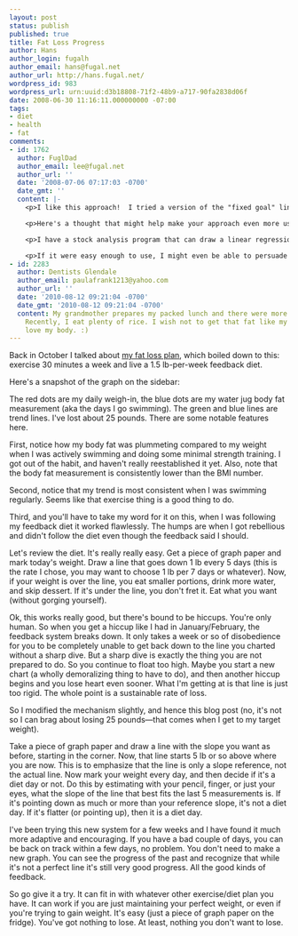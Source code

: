 ```yaml
---
layout: post
status: publish
published: true
title: Fat Loss Progress
author: Hans
author_login: fugalh
author_email: hans@fugal.net
author_url: http://hans.fugal.net/
wordpress_id: 983
wordpress_url: urn:uuid:d3b18808-71f2-48b9-a717-90fa2838d06f
date: 2008-06-30 11:16:11.000000000 -07:00
tags:
- diet
- health
- fat
comments:
- id: 1762
  author: FuglDad
  author_email: lee@fugal.net
  author_url: ''
  date: '2008-07-06 07:17:03 -0700'
  date_gmt: ''
  content: |-
    <p>I like this approach!  I tried a version of the "fixed goal" line a few years ago and, just as you observed, the demoralizing act of conceding defeat and drawing a new line killed the experiment.  I don't think the effort survived more than one line redraw.</p>

    <p>Here's a thought that might help make your approach even more user friendly.  </p>

    <p>I have a stock analysis program that can draw a linear regression of the past (x) data points.  Each day when a new data point is added, the line is redrawn.  I'd bet that a hot shot, computer wizard like yourself should be able to easily create a straight line  regression of the last 5 days complete with a display box for the slope.  The box, or the line, could be color coded so one could see at a glance if today is an "eat less" day or not.  You could even have multiple lines such as a 60 day line which could help to keep you feeling good about your progress even though the 5 day line says you are doing badly.</p>

    <p>If it were easy enough to use, I might even be able to persuade Mom to use it.</p>
- id: 2283
  author: Dentists Glendale
  author_email: paulafrank1213@yahoo.com
  author_url: ''
  date: '2010-08-12 09:21:04 -0700'
  date_gmt: '2010-08-12 09:21:04 -0700'
  content: My grandmother prepares my packed lunch and there were more rice on it.
    Recently, I eat plenty of rice. I wish not to get that fat like my siblings. I
    love my body. :)
---
```

<p>Back in October I talked about <a href="http://hans.fugal.net/blog/2007/10/22/total-fitness-in-30-minutes-a-week.html">my fat loss plan</a>, which boiled down to this: exercise 30 minutes a week and live a 1.5 lb-per-week feedback diet.</p>

<p>Here's a snapshot of the graph on the sidebar:</p>

<p><object data="http://hans.fugal.net/images/mg.svg" type="image/svg+xml" width="400" /></p>

<p>The red dots are my daily weigh-in, the blue dots are my water jug body fat measurement (aka the days I go swimming). The green and blue lines are trend lines. I've lost about 25 pounds. There are some notable features here. </p>

<p>First, notice how my body fat was plummeting compared to my weight when I was actively swimming and doing some minimal strength training. I got out of the habit, and haven't really reestablished it yet. Also, note that the body fat measurement is consistently lower than the BMI number.</p>

<p>Second, notice that my trend is most consistent when I was swimming regularly. Seems like that exercise thing is a good thing to do.</p>

<p>Third, and you'll have to take my word for it on this, when I was following my feedback diet it worked flawlessly. The humps are when I got rebellious and didn't follow the diet even though the feedback said I should.</p>

<p>Let's review the diet. It's really really easy. Get a piece of graph paper and mark today's weight. Draw a line that goes down 1 lb every 5 days (this is the rate I chose, you may want to choose 1 lb per 7 days or whatever). Now, if your weight is over the line, you eat smaller portions, drink more water, and skip dessert. If it's under the line, you don't fret it. Eat what you want (without gorging yourself).</p>

<p>Ok, this works really good, but there's bound to be hiccups. You're only human. So when you get a hiccup like I had in January/February, the feedback system breaks down. It only takes a week or so of disobedience for you to be completely unable to get back down to the line you charted without a sharp dive. But a sharp dive is exactly the thing you are not prepared to do. So you continue to float too high. Maybe you start a new chart (a wholly demoralizing thing to have to do), and then another hiccup begins and you lose heart even sooner. What I'm getting at is that line is just too rigid. The whole point is a sustainable rate of loss.</p>

<p>So I modified the mechanism slightly, and hence this blog post (no, it's not so I can brag about losing 25 pounds—that comes when I get to my target weight).</p>

<p>Take a piece of graph paper and draw a line with the slope you want as before, starting in the corner. Now, that line starts 5 lb or so above where you are now. This is to emphasize that the line is only a slope reference, not the actual line. Now mark your weight every day, and then decide if it's a diet day or not. Do this by estimating with your pencil, finger, or just your eyes, what the slope of the line that best fits the last 5 measurements is. If it's pointing down as much or more than your reference slope, it's not a diet day. If it's flatter (or pointing up), then it is a diet day.</p>

<p>I've been trying this new system for a few weeks and I have found it much more adaptive and encouraging. If you have a bad couple of days, you can be back on track within a few days, no problem. You don't need to make a new graph. You can see the progress of the past and recognize that while it's not a perfect line it's still very good progress. All the good kinds of feedback.</p>

<p>So go give it a try. It can fit in with whatever other exercise/diet plan you have. It can work if you are just maintaining your perfect weight, or even if you're trying to gain weight. It's easy (just a piece of graph paper on the fridge). You've got nothing to lose. At least, nothing you don't want to lose.</p>
